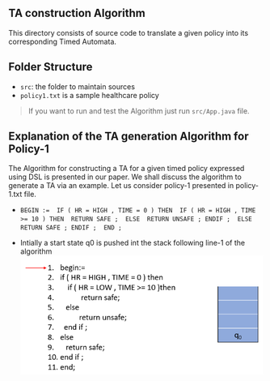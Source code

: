 ## TA construction Algorithm

This directory consists of source code to translate a given policy into its corresponding Timed Automata.

## Folder Structure


- `src`: the folder to maintain sources
- `policy1.txt` is a sample healthcare policy

> If you want to run and test the Algorithm just run `src/App.java` file.


## Explanation of the TA generation Algorithm for Policy-1

The Algorithm for constructing a TA for a given timed policy expressed using DSL is presented in our paper. We shall discuss the algorithm to generate a TA via an example. Let us consider policy-1 presented in policy-1.txt file.

- 
  `BEGIN := 
  IF ( HR = HIGH , TIME = 0 ) THEN 
  IF ( HR = HIGH , TIME >= 10 ) THEN 
  RETURN SAFE ; 
  ELSE 
  RETURN UNSAFE ;
  ENDIF ; 
  ELSE 
  RETURN SAFE ;
  ENDIF ; 
  END ;`

- Intially a start state q0 is pushed int the stack following line-1 of the algorithm
  ![alt text](https://github.com/rahulpr22/Runtime-Health-Monitoring-System/blob/master/taAlgo/images/1.png)
